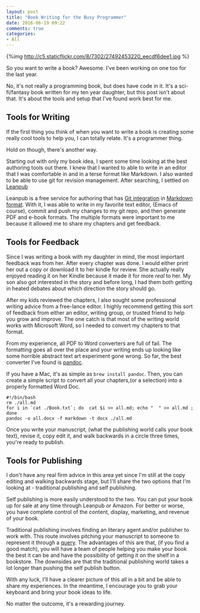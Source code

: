 ```yaml
---
layout: post
title: "Book Writing for the Busy Programmer"
date: 2016-06-19 09:22
comments: true
categories:
- All
---
```


{%img http://c5.staticflickr.com/8/7302/27492453220_eecdf6dee1.jpg %}

So you want to write a book?  Awesome.  I've been working on one too for the last year.

No, it's not really a programming book, but does have code in it.  It's a sci-fi/fantasy book written for my ten year daughter, but this post isn't about that.  It's about the tools and setup that I've found work best for me.

## Tools for Writing

If the first thing you think of when you want to write a book is creating some really cool tools to help you, I can totally relate.  It's a programmer thing.

Hold on though, there's another way.

Starting out with only my book idea, I spent some time looking at the best authoring tools out there.  I knew that I wanted to able to write in an editor that I was comfortable in and in a terse format like Markdown.  I also wanted to be able to use git for revision management.  After searching, I settled on [Leanpub](https://leanpub.com/)


Leanpub is a free service for authoring that has [Git integration](https://leanpub.com/help/getting_started_sync_github) in [Markdown format](https://leanpub.com/help).  With it, I was able to write in my favorite text editor, (Emacs of course), commit and push my changes to my git repo, and then generate PDF and e-book formats.  The multiple formats were important to me because it allowed me to share my chapters and get feedback.

## Tools for Feedback

Since I was writing a book with my daughter in mind, the most important feedback was from her.  After every chapter was done.  I would either print her out a copy or download it to her kindle for review.  She actually really enjoyed reading it on her Kindle because it made it for more _real_ to her.  My son also got interested in the story and before long, I had them both getting in heated debates about which direction the story should go.

After my kids reviewed the chapters, I also sought some professional writing advice from a free-lance editor.  I highly recommend getting this sort of feedback from either an editor, writing group, or trusted friend to help you grow and improve. The one catch is that most of the writing world works with Microsoft Word, so I needed to convert my chapters to that format.

From my experience, all PDF to Word converters are full of fail.  The formatting goes all over the place and your writing ends up looking like some horrible abstract text art experiment gone wrong.  So far, the best converter I've found is [pandoc](http://pandoc.org/).

If you have a Mac, it's as simple as `brew install pandoc`.  Then, you can create a simple script to convert all your chapters,(or a selection) into a properly formatted Word Doc.

```
#!/bin/bash
rm ./all.md
for i in `cat ./Book.txt`; do  cat $i >> all.md; echo "  " >> all.md ; done
pandoc -o all.docx -f markdown -t docx ./all.md
```

Once you write your manuscript, (what the publishing world calls your book text), revise it, copy edit it, and walk backwards in a circle three times, you're ready to publish.

## Tools for Publishing

I don't have any real firm advice in this area yet since I'm still at the copy editing and walking backwards stage, but I'll share the two options that I'm looking at - traditional publishing and self publishing.

Self publishing is more easily understood to the two.  You can put your book up for sale at any time through Leanpub or Amazon.  For better or worse, you have complete control of the content, display, marketing, and revenue of your book.

Traditional publishing involves finding an literary agent and/or publisher to work with.  This route involves pitching your manuscript to someone to represent it through a [query](http://nybookeditors.com/2015/12/how-to-write-a-darn-good-query-letter/).  The advantages of this are that, (if you find a good match), you will have a team of people helping you make your book the best it can be and have the possibility of getting it on the shelf in a bookstore.  The downsides are that the traditional publishing world takes a lot longer than pushing the self publish button.


With any luck, I'll have a clearer picture of this all in a bit and be able to share my experiences.  In the meantime, I encourage you to grab your keyboard and bring your book ideas to life.

No matter the outcome, it's a rewarding journey.






